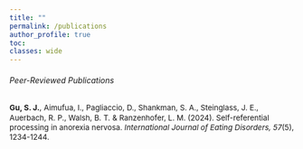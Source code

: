 ```yaml
---
title: ""
permalink: /publications
author_profile: true
toc: 
classes: wide
---
```


<style>
    small {
        font-size: .95em;
        display: block;
        line-height: 1.3;
    }
    
    a {
        text-decoration: none;
    }

    *::selection {
        background: #C9B4C7;
    }
</style>

###### Peer-Reviewed Publications 
<small>[<b>Gu, S. J.</b>, Aimufua, I., Pagliaccio, D., Shankman, S. A., Steinglass, J. E., Auerbach, R. P., Walsh, B. T. & Ranzenhofer, L. M. (2024). Self-referential processing in anorexia nervosa. <i>International Journal of Eating Disorders, 57</i>(5), 1234-1244.](https://doi.org/10.1002/eat.24176)
</small>
